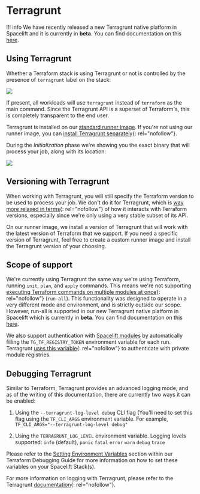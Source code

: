 # Terragrunt

!!! info
    We have recently released a new Terragrunt native platform in Spacelift and it is currently in **beta**. You can find documentation on this [here](../terragrunt/README.md).

## Using Terragrunt

Whether a Terraform stack is using Terragrunt or not is controlled by the presence of `terragrunt` label on the stack:

![](../../assets/screenshots/Settings_·_GitLab__Terragrunt_with_autodeploy.png)

If present, all workloads will use `terragrunt` instead of `terraform` as the main command. Since the Terragrunt API is a superset of Terraform's, this is completely transparent to the end user.

Terragrunt is installed on our [standard runner image](../../integrations/docker.md#standard-runner-image). If you're not using our runner image, you can [install Terragrunt separately](https://terragrunt.gruntwork.io/docs/getting-started/install/#install-terragrunt){: rel="nofollow"}.

During the _Initialization_ phase we're showing you the exact binary that will process your job, along with its location:

![](../../assets/screenshots/Update_main_tf_·_GitLab__Terragrunt_with_autodeploy.png)

## Versioning with Terragrunt

When working with Terragrunt, you will still specify the Terraform version to be used to process your job. We don't do it for Terragrunt, which is [way more relaxed in terms](https://terragrunt.gruntwork.io/docs/getting-started/supported-versions/){: rel="nofollow"} of how it interacts with Terraform versions, especially since we're only using a very stable subset of its API.

On our runner image, we install a version of Terragrunt that will work with the latest version of Terraform that we support. If you need a specific version of Terragrunt, feel free to create a custom runner image and install the Terragrunt version of your choosing.

## Scope of support

We're currently using Terragrunt the same way we're using Terraform, running `init`, `plan`, and `apply` commands. This means we're not supporting [executing Terraform commands on multiple modules at once](https://terragrunt.gruntwork.io/docs/features/execute-terraform-commands-on-multiple-modules-at-once/){: rel="nofollow"} (`run-all`). This functionality was designed to operate in a very different mode and environment, and is strictly outside our scope. However, run-all is supported in our new Terragrunt native platform in Spacelift which is currently in **beta**. You can find documentation on this [here](../terragrunt/README.md).

We also support authentication with [Spacelift modules](./module-registry.md) by automatically filling the `TG_TF_REGISTRY_TOKEN` environment variable for each run. Terragrunt [uses this variable](https://terragrunt.gruntwork.io/docs/reference/config-blocks-and-attributes/){: rel="nofollow"} to authenticate with private module registries.

## Debugging Terragrunt

Similar to Terraform, Terragrunt provides an advanced logging mode, and as of the writing of this documentation, there are currently two ways it can be enabled:

1. Using the `--terragrunt-log-level debug` CLI flag (You'll need to set this flag using the `TF_CLI_ARGS` environment variable. For example, `TF_CLI_ARGS="--terragrunt-log-level debug"`

2. Using the `TERRAGRUNT_LOG_LEVEL` environment variable. Logging levels supported: `info` (default), `panic` `fatal` `error` `warn` `debug` `trace`

Please refer to the [Setting Environment Variables](./debugging-guide.md#setting-environment-variables) section within our Terraform Debugging Guide for more information on how to set these variables on your Spacelift Stack(s).

For more information on logging with Terragrunt, please refer to the Terragrunt [documentation](https://terragrunt.gruntwork.io/docs/features/debugging/#debugging){: rel="nofollow"}.
